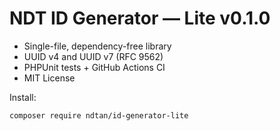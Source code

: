 # NDT ID Generator — Lite v0.1.0

- Single-file, dependency-free library
- UUID v4 and UUID v7 (RFC 9562)
- PHPUnit tests + GitHub Actions CI
- MIT License

Install:
```bash
composer require ndtan/id-generator-lite
```
